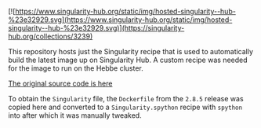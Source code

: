 [![https://www.singularity-hub.org/static/img/hosted-singularity--hub-%23e32929.svg](https://www.singularity-hub.org/static/img/hosted-singularity--hub-%23e32929.svg)](https://singularity-hub.org/collections/3239)

This repository hosts just the Singularity recipe that is used to automatically build the latest image up on Singularity Hub. A custom recipe was needed for the image to run on the Hebbe cluster.

[The original source code is here](https://github.com/trinityrnaseq/trinityrnaseq)

To obtain the `Singularity` file, the `Dockerfile` from the `2.8.5` release was copied here and converted to a `Singularity.spython` recipe with `spython` into after which it was manually tweaked.
